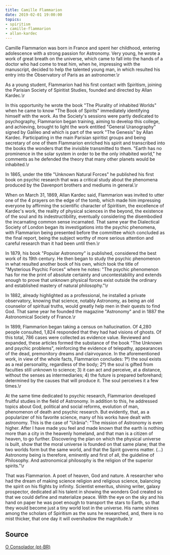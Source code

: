 ```yaml
---
title: Camille Flammarion
date: 2019-02-01 19:00:00
topics: 
- spiritism
- camille-flammarion
- allan-kardec
---
```


Camille Flammarion was born in France and spent her childhood, entering
adolescence with a strong passion for Astronomy. Very young, he wrote a work of
great breath on the universe, which came to fall into the hands of a doctor who
had come to treat him, when he, impressing with the manuscript, decided to help
the talented young man, in which resulted his entry into the Observatory of
Paris as an astronomer.\r

As a young student, Flammarion had his first contact with Spiritism, joining the
Parisian Society of Spiritist Studies, founded and directed by Allan Kardec.\r

In this opportunity he wrote the book "The Plurality of inhabited Worlds" when
he came to know "The Book of Spirits" immediately identifying himself with the
work. As the Society's sessions were partly dedicated to psychography,
Flammarion began training, aiming to develop this college, and achieving,
brought to light the work entitled "General Uranography" signed by Galileo and
which is part of the work "The Genesis" by Allan Kardec. Participating in the
main Parisian spiritist groups and being secretary of one of them Flammarion
enriched his spirit and transcribed into the books the wonders that the
invisible transmitted to them. "Earth has no prominence in the solar system in
order to be the only inhabited world," he comments as he defended the theory
that many other planets would be inhabited.\r

In 1865, under the title "Unknown Natural Forces" he published his first book on
psychic research that was a critical study about the phenomena produced by the
Davenport brothers and mediums in general.\r

When on March 31, 1869, Allan Kardec said, Flammarion was invited to utter one
of the 4 prayers on the edge of the tomb, which made him impressing everyone by
affirming the scientific character of Spiritism, the excellence of Kardec's
work, the reality of physical sciences in the beyond, the existence of the soul
and its indestructibility, eventually considering the disembodied the
incarnating common sense incarnated. That same year the Dialectical Society of
London began its investigations into the psychic phenomena, with Flammarion
being presented before the committee which concluded as the final report, being
the subject worthy of more serious attention and careful research than it had
been until then.\r

In 1879, his book "Popular Astronomy" is published, considered the best work of
its 19th century. He then began to study the psychic phenomenon in what resulted
another book of his own, which took the title of "Mysterious Psychic Forces"
where he notes: "The psychic phenomenon has for me the print of absolute
certainty and uncontestability and extends enough to prove that unknown physical
forces exist outside the ordinary and established mastery of natural
philosophy."\r

In 1882, already highlighted as a professional, he installed a private
observatory, knowing that science, notably Astronomy, as being an old counselor
of spiritual truths, would greatly help men in their quests to find God. That
same year he founded the magazine "Astronomy" and in 1887 the Astronomical
Society of France.\r

In 1899, Flammarion began taking a census on hallucination. Of 4,280 people
consulted, 1,824 responded that they had had visions of ghosts. Of this total,
786 cases were collected as evidence value. Reviewed and expanded, these
articles formed the substance of the book "The Unknown and psychic problems",
reinforcing the evidence of telepathy, appearances of the dead, premonitory
dreams and clairvoyance. In the aforementioned work, in view of the whole facts,
Flammarion concludes: 1º) the soul exists as a real personality, regardless of
the body; 2º) the soul is gifted from faculties still unknown to science; 3) it
can act and perceive, at a distance, without the senses as intermediaries; 4)
the future is prepared beforehand; determined by the causes that will produce
it. The soul perceives it a few times.\r

At the same time dedicated to psychic research, Flammarion developed fruitful
studies in the field of Astronomy. In addition to this, he addressed topics
about God, political and social reforms, evolution of man, phenomenon of death
and psychic research. But evidently, that, as a popularizer of his favorite
science, many of his works have dealt with astronomy. This is the case of
"Urânia": "The mission of Astronomy is even higher. After I have made you feel
and made known that the earth is nothing more than a city in the heavenly
homeland, and that man is a citizen of heaven, to go further. Discovering the
plan on which the physical universe is built, show that the moral universe is
founded on that same plane; that the two worlds form but the same world, and
that the Spirit governs matter. (...) Astronomy being is therefore, eminently
and first of all, the guideline of Philosophy. And astronomical philosophy is
the religion of the superior spirits."\r

That was Flammarion. A poet of heaven, God and nature. A researcher who had the
dream of making science religion and religious science, balancing the spirit on
his flights by infinity. Scientist emeritus, shining writer, galaxy prospector,
dedicated all his talent in showing the wonders God created so that we could
define and materialize peace. With the eye on the sky and his hand on paper he
was poet enough to transport the stars to Earth, so that they would become just
a tiny world lost in the universe. His name shines among the scholars of
Spiritism as the suns he researched, and, there is no mist thicker, that one day
it will overshadow the magnitude.\r

## Source
[O Consolador (pt-BR)](http://www.oconsolador.com.br/linkfixo/biografias/camilleflammarion.html)  

